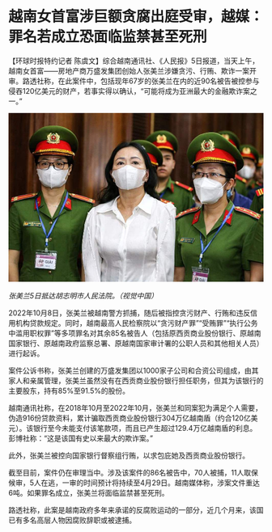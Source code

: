 # 越南女首富涉巨额贪腐出庭受审，越媒：罪名若成立恐面临监禁甚至死刑

【环球时报特约记者
陈虞文】综合越南通讯社、《人民报》5日报道，当天上午，越南女首富——房地产商万盛发集团创始人张美兰涉嫌贪污、行贿、欺诈一案开审。路透社称，在此案件中，包括现年67岁的张美兰在内的近90名被告被控参与侵吞120亿美元的财产，若事实得以确认，“可能将成为亚洲最大的金融欺诈案之一。”

![b2f08a99a55b15dbe0d29693ec2efbc3.jpg](https://raw.githubusercontent.com/qqhsx/qqnews_image/main/2024/03/06/越南女首富涉巨额贪腐出庭受审，越媒：罪名若成立恐面临监禁甚至死刑/b2f08a99a55b15dbe0d29693ec2efbc3.jpg)

_张美兰5日抵达胡志明市人民法院。（视觉中国）_

2022年10月8日，张美兰被越南警方抓捕，随后被指控贪污财产、行贿和违反信用机构贷款规定。同时，越南最高人民检察院以“贪污财产罪”“受贿罪”“执行公务中滥用职权罪”等多项罪名对其余85名被告人（包括原西贡商业股份银行、原越南国家银行、原越南政府监察总署、原越南国家审计署的公职人员和其他相关人员）进行起诉。

案件公诉书称，张美兰创建的万盛发集团以1000家子公司和合资公司组成，由其家人和亲属管理，张美兰虽然没有在西贡商业股份银行担任职务，但其为该银行的主要股东，持有85%至91.5%的股份。

越南通讯社称，在2018年10月至2022年10月，张美兰和同案犯为满足个人需要，伪造916份贷款资料，累计骗取西贡商业股份银行304万亿越南盾（约合120亿美元）。该银行至今未能支付该笔款项，而且已产生超过129.4万亿越南盾的利息。彭博社称：“这是该国有史以来最大的欺诈案。”

此外，张美兰被控向国家银行督察组行贿，以求包庇她及西贡商业股份银行。

截至目前，案件仍在审理当中。涉及该案件的86名被告中，70人被捕，11人取保候审，5人在逃，一审的时间预计将持续至4月29日。越南媒体称，涉案文件重达6吨。如果罪名成立，张美兰将面临监禁甚至死刑。

路透社称，此案是越南政府多年来承诺的反腐败运动的一部分，近几个月来，该国已有多名高层人物因腐败辞职或被逮捕。

